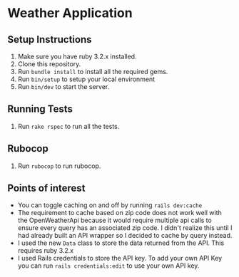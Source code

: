 # Weather Application

## Setup Instructions
1. Make sure you have ruby 3.2.x installed.
2. Clone this repository.
3. Run `bundle install` to install all the required gems.
4. Run `bin/setup` to setup your local environment
4. Run `bin/dev` to start the server.

## Running Tests
1. Run `rake rspec` to run all the tests.

## Rubocop
1. Run `rubocop` to run rubocop.

## Points of interest

* You can toggle caching on and off by running `rails dev:cache`
* The requirement to cache based on zip code does not work well with the OpenWeatherApi because 
   it would require multiple api calls to ensure every query has an associated zip code.
   I didn't realize this until I had already built an API wrapper so I decided to cache by
   query instead.
* I used the new `Data` class to store the data returned from the API. This requires ruby 3.2.x 
* I used Rails credentials to store the API key. To add your own API Key you can run `rails credentials:edit` to use your own API key.